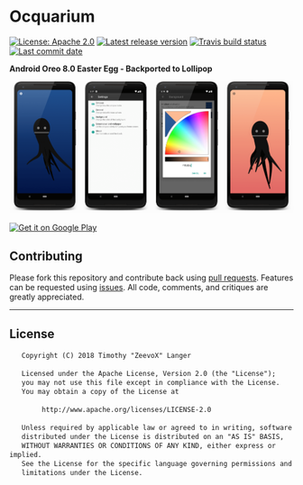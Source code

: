 # Ocquarium
[![License: Apache 2.0](https://img.shields.io/github/license/ZeevoX/Ocquarium.svg)](https://opensource.org/licenses/Apache-2.0)
[![Latest release version](https://img.shields.io/github/release/ZeevoX/Ocquarium.svg)](https://github.com/ZeevoX/Ocquarium/releases)
[![Travis build status](https://api.travis-ci.org/ZeevoX/Ocquarium.svg?branch=master)](https://travis-ci.org/ZeevoX/Ocquarium)
[![Last commit date](https://img.shields.io/github/last-commit/ZeevoX/Ocquarium.svg)](https://github.com/ZeevoX/Ocquarium/commits/master)

**Android Oreo 8.0 Easter Egg - Backported to Lollipop**

![Screenshots](./art/art-min.png?raw=true)

<a href="https://play.google.com/store/apps/details?id=com.zeevox.octo">
  <img height="50" alt="Get it on Google Play"
      src="https://play.google.com/intl/en_us/badges/images/apps/en-play-badge.png" />
</a>



## Contributing


Please fork this repository and contribute back using [pull requests](https://github.com/ZeevoX/Ocquarium/pulls). Features can be requested using [issues](https://github.com/ZeevoX/Ocquarium/issues). All code, comments, and critiques are greatly appreciated.


---

## License

```
   Copyright (C) 2018 Timothy "ZeevoX" Langer

   Licensed under the Apache License, Version 2.0 (the "License");
   you may not use this file except in compliance with the License.
   You may obtain a copy of the License at

        http://www.apache.org/licenses/LICENSE-2.0

   Unless required by applicable law or agreed to in writing, software
   distributed under the License is distributed on an "AS IS" BASIS,
   WITHOUT WARRANTIES OR CONDITIONS OF ANY KIND, either express or implied.
   See the License for the specific language governing permissions and
   limitations under the License.
 ```
